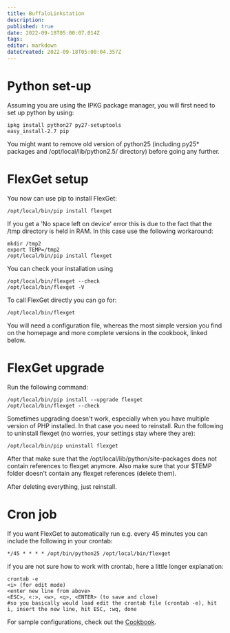 ```yaml
---
title: BuffaloLinkstation
description: 
published: true
date: 2022-09-18T05:00:07.014Z
tags: 
editor: markdown
dateCreated: 2022-09-18T05:00:04.357Z
---
```


# Python set-up
Assuming you are using the IPKG package manager, you will first need to set up python by using:
```
ipkg install python27 py27-setuptools
easy_install-2.7 pip
```

You might want to remove old version of python25 (including py25* packages and /opt/local/lib/python2.5/ directory) before going any further.

# FlexGet setup
You now can use pip to install FlexGet:

```
/opt/local/bin/pip install flexget
```

If you get a 'No space left on device' error this is due to the fact that the /tmp directory is held in RAM. In this case use the following workaround:

```
mkdir /tmp2
export TEMP=/tmp2
/opt/local/bin/pip install flexget
```

You can check your installation using

```
/opt/local/bin/flexget --check
/opt/local/bin/flexget -V
```

To call FlexGet directly you can go for:

```
/opt/local/bin/flexget
```

You will need a configuration file, whereas the most simple version you find on the homepage and more complete versions in the cookbook, linked below.

# FlexGet upgrade
Run the following command:
```
/opt/local/bin/pip install --upgrade flexget
/opt/local/bin/flexget --check
```

Sometimes upgrading doesn't work, especially when you have multiple version of PHP installed. In that case you need to reinstall. Run the following to uninstall flexget (no worries, your settings stay where they are):
```
/opt/local/bin/pip uninstall flexget
```

After that make sure that the /opt/local/lib/python<version>/site-packages does not contain references to flexget anymore. Also make sure that your $TEMP folder doesn't contain any flexget references (delete them).

After deleting everything, just reinstall.

# Cron job
If you want FlexGet to automatically run e.g. every 45 minutes you can include the following in your crontab:

```
*/45 * * * * /opt/bin/python25 /opt/local/bin/flexget
```

if you are not sure how to work with crontab, here a little longer explanation:

```
crontab -e
<i> (for edit mode)
<enter new line from above>
<ESC>, <:>, <w>, <q>, <ENTER> (to save and close)
#so you basically would load edit the crontab file (crontab -e), hit i, insert the new line, hit ESC, :wq, done
```

For sample configurations, check out the [Cookbook](/Cookbook).